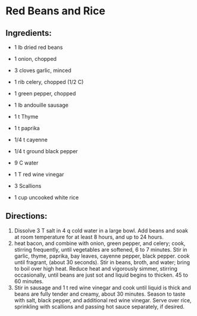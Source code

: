 # Red Beans and Rice

## Ingredients:

- 1 lb dried red beans
- 1 onion, chopped
- 3 cloves garlic, minced
- 1 rib celery, chopped (1/2 C)
- 1 green pepper, chopped
- 1 lb andouille sausage

- 1 t Thyme
- 1 t paprika
- 1/4 t cayenne
- 1/4 t ground black pepper
- 9 C water
- 1 T red wine vinegar
- 3 Scallions

- 1 cup uncooked white rice

## Directions:

1. Dissolve 3 T salt in 4 q cold water in a large bowl.  Add beans and soak at room temperature for at least 8 hours, and up to 24 hours.
2. heat bacon, and combine with 
onion, green pepper, and celery; cook, stirring frequently, until vegetables are softened, 6 to 7 minutes.  Stir in garlic, thyme, paprika, bay leaves, cayenne pepper, black pepper.  cook until fragrant, (about 30 seconds).  Stir in beans, broth, and water; bring to boil over high heat.  Reduce heat and vigorously simmer, stirring occasionally, until beans are just sot and liquid begins to thicken.  45 to 60 minutes.
3. Stir in sausage and 1 t red wine vinegar and cook until liquid is thick and beans are fully tender and creamy, about 30 minutes.  Season to taste with salt, black pepper, and additional red wine vinegar.  Serve over rice, sprinkling with scallions and passing hot sauce separately, if desired.

